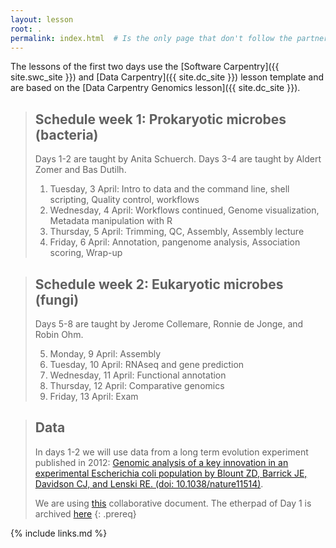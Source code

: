 ```yaml
---
layout: lesson
root: .
permalink: index.html  # Is the only page that don't follow the partner /:path/index.html
---
```


The lessons of the first two days use the
[Software Carpentry]({{ site.swc_site }}) and
[Data Carpentry]({{ site.dc_site }}) lesson template and are based on the [Data Carpentry Genomics lesson]({{ site.dc_site }}).


> ## Schedule week 1: Prokaryotic microbes (bacteria)
> 
> Days 1-2 are taught by Anita Schuerch. Days 3-4 are taught by Aldert Zomer and Bas Dutilh.
> 
> 1.  Tuesday, 3 April: Intro to data and the command line, shell scripting, Quality control, workflows
> 2.  Wednesday, 4 April: Workflows continued, Genome visualization, Metadata manipulation with R
> 3.  Thursday, 5 April: Trimming, QC, Assembly, Assembly lecture
> 4.  Friday, 6 April: Annotation, pangenome analysis, Association scoring, Wrap-up

> ## Schedule week 2: Eukaryotic microbes (fungi)
> 
> Days 5-8 are taught by Jerome Collemare, Ronnie de Jonge, and Robin Ohm.
> 
> 5.  Monday, 9 April: Assembly
> 6.  Tuesday, 10 April: RNAseq and gene prediction
> 7.  Wednesday, 11 April: Functional annotation
> 8.  Thursday, 12 April: Comparative genomics
> 9.  Friday, 13 April: Exam

> ## Data
>
> In days 1-2 we will use data from a long term evolution experiment published in 2012: [Genomic analysis of a key innovation in an experimental Escherichia coli population by Blount ZD, Barrick JE, Davidson CJ, and Lenski RE. (doi: 10.1038/nature11514)](https://www.nature.com/articles/nature11514).
>
> We are using [this](http://pad.software-carpentry.org/2018-04-03-Utrecht) collaborative document.
> The etherpad of Day 1 is archived [here](files/2018-04-03-Utrecht-Day1.pdf)
{: .prereq}


{% include links.md %}
